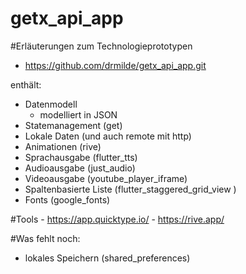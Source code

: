 # getx_api_app

#Erläuterungen zum Technologieprototypen

  - https://github.com/drmilde/getx_api_app.git

enthält:

- Datenmodell
    - modelliert in JSON
- Statemanagement (get)
- Lokale Daten (und auch remote mit http)
- Animationen (rive)
- Sprachausgabe (flutter_tts)
- Audioausgabe (just_audio)
- Videoausgabe (youtube_player_iframe)
- Spaltenbasierte Liste (flutter_staggered_grid_view )
- Fonts (google_fonts)

#Tools
    - https://app.quicktype.io/
    - https://rive.app/

#Was fehlt noch:

 - lokales Speichern (shared_preferences)


